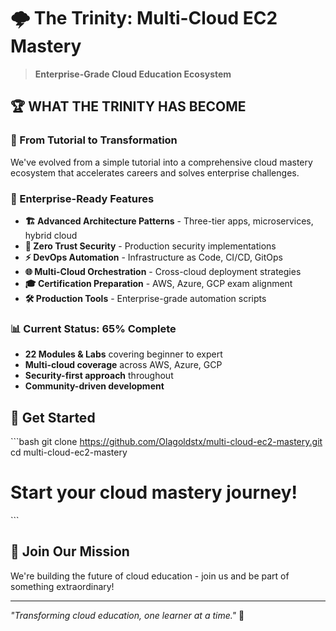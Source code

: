 # 🌩️ The Trinity: Multi-Cloud EC2 Mastery
> **Enterprise-Grade Cloud Education Ecosystem**

## 🏆 WHAT THE TRINITY HAS BECOME

### 🎯 From Tutorial to Transformation
We've evolved from a simple tutorial into a comprehensive cloud mastery ecosystem that accelerates careers and solves enterprise challenges.

### 🌟 Enterprise-Ready Features
- **🏗️ Advanced Architecture Patterns** - Three-tier apps, microservices, hybrid cloud
- **🔐 Zero Trust Security** - Production security implementations
- **⚡ DevOps Automation** - Infrastructure as Code, CI/CD, GitOps
- **🌐 Multi-Cloud Orchestration** - Cross-cloud deployment strategies
- **🎓 Certification Preparation** - AWS, Azure, GCP exam alignment
- **🛠️ Production Tools** - Enterprise-grade automation scripts

### 📊 Current Status: 65% Complete
- **22 Modules & Labs** covering beginner to expert
- **Multi-cloud coverage** across AWS, Azure, GCP
- **Security-first approach** throughout
- **Community-driven development**

## 🚀 Get Started
\`\`\`bash
git clone https://github.com/Olagoldstx/multi-cloud-ec2-mastery.git
cd multi-cloud-ec2-mastery
# Start your cloud mastery journey!
\`\`\`

## 💫 Join Our Mission
We're building the future of cloud education - join us and be part of something extraordinary!

---
*"Transforming cloud education, one learner at a time."* 🌟
